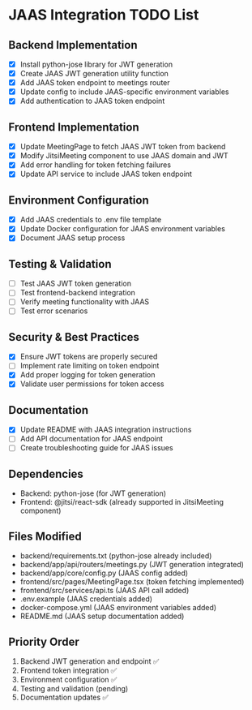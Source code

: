 # JAAS Integration TODO List

## Backend Implementation
- [x] Install python-jose library for JWT generation
- [x] Create JAAS JWT generation utility function
- [x] Add JAAS token endpoint to meetings router
- [x] Update config to include JAAS-specific environment variables
- [x] Add authentication to JAAS token endpoint

## Frontend Implementation
- [x] Update MeetingPage to fetch JAAS JWT token from backend
- [x] Modify JitsiMeeting component to use JAAS domain and JWT
- [x] Add error handling for token fetching failures
- [x] Update API service to include JAAS token endpoint

## Environment Configuration
- [x] Add JAAS credentials to .env file template
- [x] Update Docker configuration for JAAS environment variables
- [x] Document JAAS setup process

## Testing & Validation
- [ ] Test JAAS JWT token generation
- [ ] Test frontend-backend integration
- [ ] Verify meeting functionality with JAAS
- [ ] Test error scenarios

## Security & Best Practices
- [x] Ensure JWT tokens are properly secured
- [ ] Implement rate limiting on token endpoint
- [x] Add proper logging for token generation
- [x] Validate user permissions for token access

## Documentation
- [x] Update README with JAAS integration instructions
- [ ] Add API documentation for JAAS endpoint
- [ ] Create troubleshooting guide for JAAS issues

## Dependencies
- Backend: python-jose (for JWT generation)
- Frontend: @jitsi/react-sdk (already supported in JitsiMeeting component)

## Files Modified
- backend/requirements.txt (python-jose already included)
- backend/app/api/routers/meetings.py (JWT generation integrated)
- backend/app/core/config.py (JAAS config added)
- frontend/src/pages/MeetingPage.tsx (token fetching implemented)
- frontend/src/services/api.ts (JAAS API call added)
- .env.example (JAAS credentials added)
- docker-compose.yml (JAAS environment variables added)
- README.md (JAAS setup documentation added)

## Priority Order
1. Backend JWT generation and endpoint ✅
2. Frontend token integration ✅
3. Environment configuration ✅
4. Testing and validation (pending)
5. Documentation updates ✅
